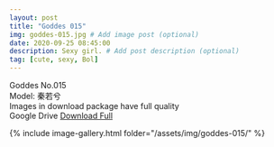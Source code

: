 ```yaml
---
layout: post
title: "Goddes 015"
img: goddes-015.jpg # Add image post (optional)
date: 2020-09-25 08:45:00
description: Sexy girl. # Add post description (optional)
tag: [cute, sexy, Bol]
---
```

Goddes No.015  
Model: 秦若兮                                        
Images in download package have full quality                    
Google Drive [Download Full](http://gestyy.com/eeJCrJ)

{% include image-gallery.html folder="/assets/img/goddes-015/" %}
